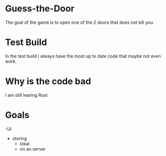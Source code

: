 # Guess-the-Door
The goal of the game is to open one of the 2 doors that does not kill you.
# Test Build 
In the test build I always have the most up to date code that maybe not even work. 
# Why is the code bad 
I am still learing Rust
# Goals
-Ui
- storing 
  - lokal
  - on an server